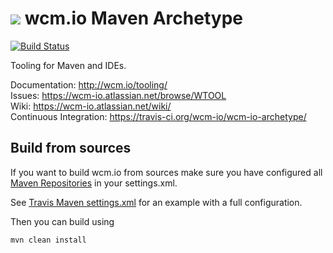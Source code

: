 <img src="http://wcm.io/images/favicon-16@2x.png"/> wcm.io Maven Archetype
======
[![Build Status](https://travis-ci.org/wcm-io/wcm-io-archetype.png?branch=develop)](https://travis-ci.org/wcm-io/wcm-io-archetype)

Tooling for Maven and IDEs.

Documentation: http://wcm.io/tooling/<br/>
Issues: https://wcm-io.atlassian.net/browse/WTOOL<br/>
Wiki: https://wcm-io.atlassian.net/wiki/<br/>
Continuous Integration: https://travis-ci.org/wcm-io/wcm-io-archetype/


## Build from sources

If you want to build wcm.io from sources make sure you have configured all [Maven Repositories](http://wcm.io/maven.html) in your settings.xml.

See [Travis Maven settings.xml](https://github.com/wcm-io/wcm-io-archetype/blob/master/.travis.maven-settings.xml) for an example with a full configuration.

Then you can build using

```
mvn clean install
```
